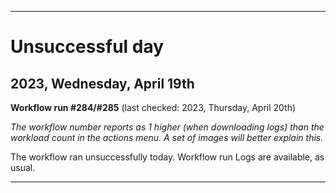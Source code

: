 
***

# Unsuccessful day

## 2023, Wednesday, April 19th

**Workflow run #284/#285** (last checked: 2023, Thursday, April 20th)

_The workflow number reports as 1 higher (when downloading logs) than the workload count in the actions menu. A set of images will better explain this._

The workflow ran unsuccessfully today. Workflow run Logs are available, as usual.

***

